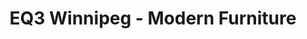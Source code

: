 ---
title: "EQ3 Winnipeg - Modern Furniture"
url: /winnipeg/eq3-winnipeg-modern-furniture/
shop: Möbel
---